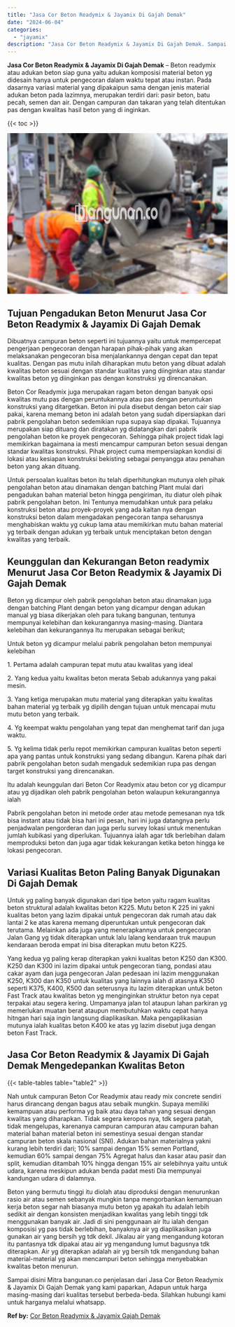 ```yaml
---
title: "Jasa Cor Beton Readymix & Jayamix Di Gajah Demak"
date: "2024-06-04"
categories: 
  - "jayamix"
description: "Jasa Cor Beton Readymix & Jayamix Di Gajah Demak. Sampai disini Mitra bangunan.co penjelasan dari Jasa Cor Beton Readymix & Jayamix Di Gajah Demak yang kami..."
---
```


**Jasa Cor Beton Readymix & Jayamix Di Gajah Demak** – Beton readymix atau adukan beton siap guna yaitu adukan komposisi material beton yg didesain hanya untuk pengecoran dalam waktu tepat atau instan. Pada dasarnya variasi material yang dipakaipun sama dengan jenis material adukan beton pada lazimnya, merupakan terdiri dari: pasir beton, batu pecah, semen dan air. Dengan campuran dan takaran yang telah ditentukan pas dengan kwalitas hasil beton yang di inginkan.

{{< toc >}}

![Jasa Cor Beton Readymix & Jayamix Di Gajah Demak](/images/jasa-cor-readymix-22.png)

## Tujuan Pengadukan Beton Menurut Jasa Cor Beton Readymix & Jayamix Di Gajah Demak

Dibuatnya campuran beton seperti ini tujuannya yaitu untuk mempercepat pengerjaan pengecoran dengan harapan pihak-pihak yang akan melaksanakan pengecoran bisa menjalankannya dengan cepat dan tepat kualitas. Dengan pas mutu inilah diharapkan mutu beton yang dibuat adalah kwalitas beton sesuai dengan standar kualitas yang diinginkan atau standar kwalitas beton yg diinginkan pas dengan konstruksi yg direncanakan.

Beton Cor Readymix juga merupakan ragam beton dengan banyak opsi kwalitas mutu pas dengan peruntukannya atau pas dengan peruntukan konstruksi yang ditargetkan. Beton ini pula disebut dengan beton cair siap pakai, karena memang beton ini adalah beton yang sudah dipersiapkan dari pabrik pengolahan beton sedemikian rupa supaya siap dipakai. Tujuannya merupakan siap dituang dan diratakan yg didatangkan dari pabrik pengolahan beton ke proyek pengecoran. Sehingga pihak project tidak lagi memikirkan bagaimana ia mesti mencampur campuran beton sesuai dengan standar kwalitas konstruksi. Pihak project cuma mempersiapkan kondisi di lokasi atau kesiapan konstruksi bekisting sebagai penyangga atau penahan beton yang akan dituang.

Untuk persoalan kualitas beton itu telah diperhitungkan mutunya oleh pihak pengolahan beton atau dinamakan dengan batching Plant mulai dari pengadukan bahan material beton hingga pengiriman, itu diatur oleh pihak pabrik pengolahan beton. Ini Tentunya memudahkan untuk para pelaku konstruksi beton atau proyek-proyek yang ada kaitan nya dengan konstruksi beton dalam mengadakan pengecoran tanpa seharusnya menghabiskan waktu yg cukup lama atau memikirkan mutu bahan material yg terbaik dengan adukan yg terbaik untuk menciptakan beton dengan kwalitas yang terbaik.

## Keunggulan dan Kekurangan Beton readymix Menurut Jasa Cor Beton Readymix & Jayamix Di Gajah Demak

Beton yg dicampur oleh pabrik pengolahan beton atau dinamakan juga dengan batching Plant dengan beton yang dicampur dengan adukan manual yg biasa dikerjakan oleh para tukang bangunan, tentunya mempunyai kelebihan dan kekurangannya masing-masing. Diantara kelebihan dan kekurangannya Itu merupakan sebagai berikut;

Untuk beton yg dicampur melalui pabrik pengolahan beton mempunyai kelebihan

1\. Pertama adalah campuran tepat mutu atau kwalitas yang ideal

2\. Yang kedua yaitu kwalitas beton merata Sebab adukannya yang pakai mesin.

3\. Yang ketiga merupakan mutu material yang diterapkan yaitu kwalitas bahan material yg terbaik yg dipilih dengan tujuan untuk mencapai mutu mutu beton yang terbaik.

4\. Yg keempat waktu pengolahan yang tepat dan menghemat tarif dan juga waktu.

5\. Yg kelima tidak perlu repot memikirkan campuran kualitas beton seperti apa yang pantas untuk konstruksi yang sedang dibangun. Karena pihak dari pabrik pengolahan beton sudah mengaduk sedemikian rupa pas dengan target konstruksi yang direncanakan.

Itu adalah keunggulan dari Beton Cor Readymix atau beton cor yg dicampur atau yg dijadikan oleh pabrik pengolahan beton walaupun kekurangannya ialah

Pabrik pengolahan beton ini metode order atau metode pemesanan nya tdk bisa instant atau tidak bisa hari ini pesan, hari ini juga datangnya perlu penjadwalan pengorderan dan juga perlu survey lokasi untuk menentukan jumlah kubikasi yang diperlukan. Tujuannya ialah agar tdk berlebihan dalam memproduksi beton dan juga agar tidak kekurangan ketika beton hingga ke lokasi pengecoran.

## Variasi Kualitas Beton Paling Banyak Digunakan Di Gajah Demak

Untuk yg paling banyak digunakan dari tipe beton yaitu ragam kualitas beton struktural adalah kwalitas beton K225. Mutu beton K 225 ini yakni kualitas beton yang lazim dipakai untuk pengecoran dak rumah atau dak lantai 2 ke atas karena memang diperuntukan untuk pengecoran dak terutama. Melainkan ada juga yang menerapkannya untuk pengecoran Jalan Gang yg tidak diterapkan untuk lalu lalang kendaraan truk maupun kendaraan beroda empat ini bisa diterapkan mutu beton K225.

Yang kedua yg paling kerap diterapkan yakni kualitas beton K250 dan K300. K250 dan K300 ini lazim dipakai untuk pengecoran tiang, pondasi atau cakar ayam dan juga pengecoran Jalan pedesaan ini lazim menggunakan K250, K300 dan K350 untuk kualitas yang lainnya ialah di atasnya K350 seperti K375, K400, K500 dan seterusnya itu lazim diterapkan untuk beton Fast Track atau kwalitas beton yg menginginkan struktur beton nya cepat terpakai atau segera kering. Umpamanya jalan tol ataupun lahan parkiran yg memerlukan muatan berat ataupun membutuhkan waktu cepat hanya hitngan hari saja ingin langsung diaplikasikan. Maka pengaplikasian mutunya ialah kualitas beton K400 ke atas yg lazim disebut juga dengan beton Fast Track.

## Jasa Cor Beton Readymix & Jayamix Di Gajah Demak Mengedepankan Kwalitas Beton

{{< table-tables table="table2" >}}

Nah untuk campuran Beton Cor Readymix atau ready mix concrete sendiri harus dirancang dengan bagus atau sebaik mungkin. Supaya memiliki kemampuan atau performa yg baik atau daya tahan yang sesuai dengan kwalitas yang diharapkan. Tidak segera keropos nya, tdk segera patah, tidak mengelupas, karenanya campuran campuran atau campuran bahan material bahan material beton ini semestinya sesuai dengan standar campuran beton skala nasional (SNI). Adukan bahan materialnya yakni kurang lebih terdiri dari; 10% sampai dengan 15% semen Portland, kemudian 60% sampai dengan 75% Agregat halus dan kasar atau pasir dan split, kemudian ditambah 10% hingga dengan 15% air selebihnya yaitu untuk udara, karena meskipun adukan benda padat mesti Dia mempunyai kandungan udara di dalamnya.

Beton yang bermutu tinggi itu diolah atau diproduksi dengan menurunkan rasio air atau semen sebanyak mungkin tanpa mengorbankan kemampuan kerja beton segar nah biasanya mutu beton yg apakah itu adalah lebih sedikit air dengan konsisten menjadikan kwalitas yang lebih tinggi tdk menggunakan banyak air. Jadi di sini penggunaan air Itu ialah dengan komposisi yg pas tidak berlebihan, banyaknya air yg diaplikasikan juga gunakan air yang bersih yg tdk dekil. Jikalau air yang mengandung kotoran itu pantasnya tdk dipakai atau air yg mengandung lumut bagusnya tdk diterapkan. Air yg diterapkan adalah air yg bersih tdk mengandung bahan material-material yg akan mencampuri beton sehingga menyebabkan kwalitas beton menurun.

Sampai disini Mitra bangunan.co penjelasan dari Jasa Cor Beton Readymix & Jayamix Di Gajah Demak yang kami paparkan, Adapun untuk harga masing-masing dari kualitas tersebut berbeda-beda. Silahkan hubungi kami untuk harganya melalui whatsapp.

**Ref by:** [Cor Beton Readymix & Jayamix Gajah Demak](https://id.wikipedia.org/wiki/Cor)
